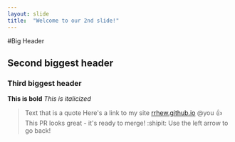 ```yaml
---
layout: slide
title:  "Welcome to our 2nd slide!"
---
```

#Big Header
## Second biggest header
### Third biggest header
**This is bold**
*This is italicized*
> Text that is a quote
Here's a link to my site [rrhew.github.io](https://rrhew.github.io)
@you :+1: This PR looks great - it's ready to merge! :shipit:
Use the left arrow to go back!
